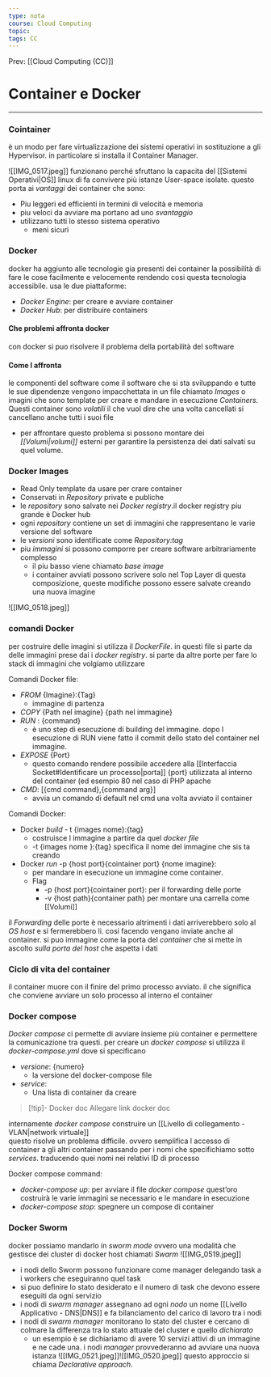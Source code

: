 ```yaml
---
type: nota
course: Cloud Computing
topic: 
tags: CC
---
```


Prev: [[Cloud Computing (CC)]]

# Container e Docker
---


### Cointainer 
è un modo per fare virtualizzazione dei sistemi operativi in sostituzione a gli Hypervisor. in particolare si installa il Container Manager.

![[IMG_0517.jpeg]]
funzionano perché sfruttano la capacita del [[Sistemi Operativi|OS]] linux di fa convivere più istanze User-space isolate. 
questo porta ai _vantaggi_ dei container che sono:  
- Piu leggeri ed efficienti in termini di velocità e memoria
- piu veloci da avviare 
ma portano ad uno _svantaggio_
- utilizzano tutti lo stesso sistema operativo 
	- meni sicuri 


### Docker
docker ha aggiunto alle tecnologie gia presenti dei container la possibilità di fare le cose facilmente e velocemente rendendo cosi questa tecnologia accessibile.
usa le due piattaforme:
- _Docker Engine_: per creare e avviare container
- _Docker Hub_: per distribuire containers


#### Che problemi affronta docker
con docker si puo risolvere il problema della portabilità del software
#### Come l affronta
le componenti del software come il software che si sta sviluppando e tutte le sue dipendenze vengono impacchettata in un file chiamato _Images_ o imagini che sono template per creare e mandare in esecuzione _Containers_. Questi container sono _volatili_ il che vuol dire che una volta cancellati si cancellano anche tutti i suoi file
- per affrontare questo problema si possono montare dei _[[Volumi|volumi]]_ esterni per garantire la persistenza dei dati salvati su quel volume.
 

### Docker Images
- Read Only template da usare per crare container
- Conservati in _Repository_ private e publiche
- le _repository_ sono salvate nei _Docker registry_.il docker registry piu grande è Docker hub 
- ogni _repository_ contiene un set di immagini che rappresentano le varie versione del software
- le _versioni_ sono identificate come _Repository:tag_
- piu _immagini_ si possono comporre per creare software arbitrariamente complesso
	- il piu basso viene chiamato _base image_
	- i container avviati possono  scrivere solo nel Top Layer di questa composizione, queste modifiche possono essere salvate creando una nuova imagine 
	 
![[IMG_0518.jpeg]]

###  comandi Docker
per costruire delle imagini si utilizza il _DockerFile_. 
in questi file si parte da delle immagini prese dai i _docker registry_. si parte da altre porte per fare lo stack di immagini che volgiamo utilizzare 

Comandi Docker file:
- _FROM_ {Imagine}:{Tag} 
	- immagine di partenza
- _COPY_ {Path nel imagine} {path nel immagine}
- _RUN_ : {command}
	- è uno step di esecuzione di building del immagine. dopo l esecuzione di RUN viene fatto il commit dello stato del container nel immagine.  
- _EXPOSE_ {Port}
	- questo comando rendere possibile accedere alla [[Interfaccia Socket#Identificare un processo|porta]] {port} utilizzata al interno del container (ed esempio 80 nel caso di PHP apache
- _CMD_: \[{cmd command},{command arg}\] 
	- avvia un comando di default nel cmd una volta avviato il container
	  

Comandi Docker:
- Docker _build_ - t {images nome}:{tag}
	- costruisce l immagine a partire da quel _docker file_
	- -t {images nome }:{tag} specifica il nome del immagine che sis ta creando  
- Docker _run_ -p {host port}{cointainer port} {nome imagine}:
	-  per mandare in esecuzione un immagine come container.
	-  Flag
		- -p {host port}{cointainer port}: per il forwarding delle porte
		- -v {host path}{container path} per montare una carrella come [[Volumi]]

il _Forwarding_ delle porte è necessario altrimenti i dati arriverebbero solo al _OS host_ e si fermerebbero li. cosi facendo vengano inviate anche al container. si puo immagine come la porta del _container_ che si mette in ascolto _sulla porta del host_ che aspetta i dati  

### Ciclo di vita del container
il container muore con il finire del primo processo avviato. il che significa che conviene avviare un solo processo al interno el container 


### Docker compose 
_Docker compose_ ci permette di avviare insieme più container e permettere la comunicazione tra questi.
per creare un _docker compose_ si utilizza il _docker-compose.yml_ dove si specificano 

- _versione_: {numero} 
	- la versione del docker-compose file
- _service_:
	- Una lista di container da creare
	 
>[!tip]- Docker doc
>	Allegare link docker doc

internamente _docker compose_ construire un [[Livello di collegamento - VLAN|network virtuale]]  
questo risolve un problema difficile. ovvero semplifica l accesso di container a gli altri container passando per i nomi che specifichiamo sotto _services_. traducendo quei nomi nei relativi ID di processo 

Docker compose command:
- _docker-compose up_: per avviare il file _docker compose_ quest’oro costruirà le varie immagini se necessario e le mandare in esecuzione
- _docker-compose stop_: spegnere un compose di container 

### Docker Sworm
docker possiamo mandarlo in _sworm mode_ ovvero  una modalità che gestisce dei cluster di docker host chiamati _Swarm_
![[IMG_0519.jpeg]]
- i nodi dello Sworm possono funzionare come manager delegando task a i workers che eseguiranno quel task
- si puo definire lo stato desiderato e il numero di task che devono essere eseguiti da ogni servizio
- i nodi di _swarm manager_ assegnano ad ogni _nodo_ un nome [[Livello Applicativo - DNS|DNS]] e fa bilanciamento del carico di lavoro tra i nodi
- i nodi di _swarm manager_ monitorano lo stato del cluster e cercano di colmare la differenza tra lo stato attuale del cluster e quello _dichiarato_
	- un esempio è se dichiariamo di avere 10 servizi attivi di un immagine e ne cade una. i nodi _manager_ provvederanno ad avviare una nuova istanza 
![[IMG_0521.jpeg]]![[IMG_0520.jpeg]]
questo approccio si chiama _Declarative approach_.